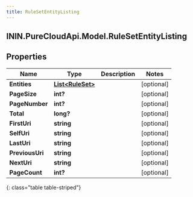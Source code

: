 ```yaml
---
title: RuleSetEntityListing
---
```

## ININ.PureCloudApi.Model.RuleSetEntityListing

## Properties

|Name | Type | Description | Notes|
|------------ | ------------- | ------------- | -------------|
| **Entities** | [**List&lt;RuleSet&gt;**](RuleSet.html) |  | [optional] |
| **PageSize** | **int?** |  | [optional] |
| **PageNumber** | **int?** |  | [optional] |
| **Total** | **long?** |  | [optional] |
| **FirstUri** | **string** |  | [optional] |
| **SelfUri** | **string** |  | [optional] |
| **LastUri** | **string** |  | [optional] |
| **PreviousUri** | **string** |  | [optional] |
| **NextUri** | **string** |  | [optional] |
| **PageCount** | **int?** |  | [optional] |
{: class="table table-striped"}


